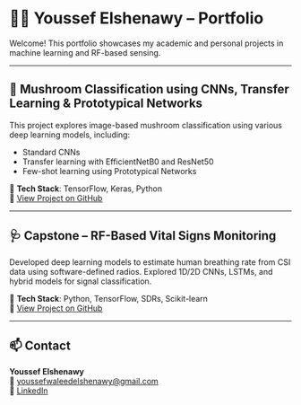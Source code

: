 # 👨‍💻 Youssef Elshenawy – Portfolio

Welcome! This portfolio showcases my academic and personal projects in machine learning and RF-based sensing.

---

## 🍄 Mushroom Classification using CNNs, Transfer Learning & Prototypical Networks

This project explores image-based mushroom classification using various deep learning models, including:
- Standard CNNs
- Transfer learning with EfficientNetB0 and ResNet50
- Few-shot learning using Prototypical Networks

📁 **Tech Stack**: TensorFlow, Keras, Python  
🔗 [View Project on GitHub]([https://github.com/youssefwaleed/mushroom-classification](https://github.com/yousseffwaleed/ENDG-511-Project))

---

## 🩺 Capstone – RF-Based Vital Signs Monitoring

Developed deep learning models to estimate human breathing rate from CSI data using software-defined radios. Explored 1D/2D CNNs, LSTMs, and hybrid models for signal classification.

📁 **Tech Stack**: Python, TensorFlow, SDRs, Scikit-learn  
🔗 [View Project on GitHub](https://github.com/yousseffwaleed/CapstoneProject)


---

## 📫 Contact

**Youssef Elshenawy**  
📧 [youssefwaleedelshenawy@gmail.com](mailto:youssefwaleedelshenawy@gmail.com)  
🔗 [LinkedIn](https://www.linkedin.com/in/youssef-elshenawy-a04771260/)  


